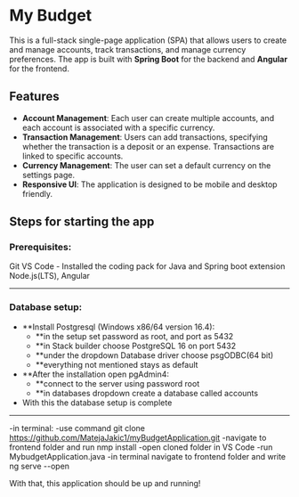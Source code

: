 # My Budget

This is a full-stack single-page application (SPA) that allows users to create and manage accounts, track transactions, and manage currency preferences. The app is built with **Spring Boot** for the backend and **Angular** for the frontend.

## Features

- **Account Management**: Each user can create multiple accounts, and each account is associated with a specific currency.
- **Transaction Management**: Users can add transactions, specifying whether the transaction is a deposit or an expense. Transactions are linked to specific accounts.
- **Currency Management**: The user can set a default currency on the settings page.
- **Responsive UI**: The application is designed to be mobile and desktop friendly.

## Steps for starting the app

### Prerequisites:
Git
VS Code - Installed the coding pack for Java and Spring boot extension 
Node.js(LTS), Angular

---------------------------------------------------------------------

### Database setup:
- **Install Postgresql (Windows x86/64 version 16.4):
    - **in the setup set password as root, and port as 5432
    - **in Stack builder choose PostgreSQL 16 on port 5432
    - **under the dropdown Database driver choose psgODBC(64 bit)
    - **everything not mentioned stays as default
-  **After the installation open pgAdmin4:
    - **connect to the server using password root
    - **in databases dropdown create a database called accounts
- With this the database setup is complete


---------------------------------------------------------------------

-in terminal: -use command git clone https://github.com/MatejaJakic1/myBudgetApplication.git
              -navigate to frontend folder and run nmp install 
-open cloned folder in VS Code
-run MybudgetApplication.java
-in terminal navigate to frontend folder and write ng serve --open

With that, this application should be up and running!
